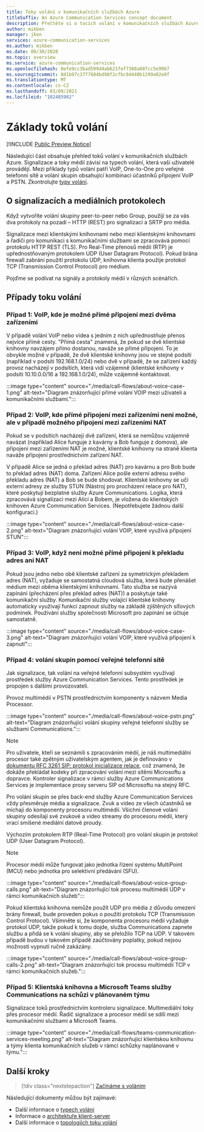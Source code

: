 ```yaml
---
title: Toky volání v komunikačních službách Azure
titleSuffix: An Azure Communication Services concept document
description: Přečtěte si o tocích volání v komunikačních službách Azure.
author: mikben
manager: jken
services: azure-communication-services
ms.author: mikben
ms.date: 09/30/2020
ms.topic: overview
ms.service: azure-communication-services
ms.openlocfilehash: 0efe9cc3bad599d4ab621fef7308a807cc5e9967
ms.sourcegitcommit: 8d1b97c3777684bd98f2cfbc9d440b1299a02e8f
ms.translationtype: MT
ms.contentlocale: cs-CZ
ms.lasthandoff: 03/09/2021
ms.locfileid: "102485982"
---
```

# <a name="call-flow-basics"></a>Základy toků volání

[!INCLUDE [Public Preview Notice](../includes/public-preview-include.md)]

Následující část obsahuje přehled toků volání v komunikačních službách Azure. Signalizace a toky médií závisí na typech volání, která vaši uživatelé provádějí. Mezi příklady typů volání patří VoIP, One-to-One pro veřejné telefonní sítě a volání skupin obsahující kombinaci účastníků připojení VoIP a PSTN. Zkontrolujte [typy volání](./voice-video-calling/about-call-types.md).

## <a name="about-signaling-and-media-protocols"></a>O signalizacích a mediálních protokolech

Když vytvoříte volání skupiny peer-to-peer nebo Group, použijí se za vás dva protokoly na pozadí – HTTP (REST) pro signalizaci a SRTP pro média.

Signalizace mezi klientskými knihovnami nebo mezi klientskými knihovnami a řadiči pro komunikaci s komunikačními službami se zpracovává pomocí protokolu HTTP REST (TLS). Pro Real-Time přenosů médií (RTP) je upřednostňovaným protokolem UDP (User Datagram Protocol). Pokud brána firewall zabrání použití protokolu UDP, knihovna klienta použije protokol TCP (Transmission Control Protocol) pro médium.

Pojďme se podívat na signály a protokoly médií v různých scénářích.

## <a name="call-flow-cases"></a>Případy toku volání

### <a name="case-1-voip-where-a-direct-connection-between-two-devices-is-possible"></a>Případ 1: VoIP, kde je možné přímé připojení mezi dvěma zařízeními

V případě volání VoIP nebo videa s jedním z nich upřednostňuje přenos nejvíce přímé cesty. "Přímá cesta" znamená, že pokud se dvě klientské knihovny navzájem přímo dostanou, naváže se přímé připojení. To je obvykle možné v případě, že dvě klientské knihovny jsou ve stejné podsíti (například v podsíti 192.168.1.0/24) nebo dvě v případě, že se zařízení každý provoz nacházejí v podsítích, která vidí vzájemně (klientské knihovny v podsíti 10.10.0.0/16 a 192.168.1.0/24), může vzájemně kontaktovat.

:::image type="content" source="./media/call-flows/about-voice-case-1.png" alt-text="Diagram znázorňující přímé volání VOIP mezi uživateli a komunikačními službami.":::

### <a name="case-2-voip-where-a-direct-connection-between-devices-is-not-possible-but-where-connection-between-nat-devices-is-possible"></a>Případ 2: VoIP, kde přímé připojení mezi zařízeními není možné, ale v případě možného připojení mezi zařízeními NAT

Pokud se v podsítích nacházejí dvě zařízení, která se nemůžou vzájemně navázat (například Alice funguje z kavárny a Bob funguje z domova), ale připojení mezi zařízeními NAT je možné, klientské knihovny na straně klienta naváže připojení prostřednictvím zařízení NAT.

V případě Alice se jedná o překlad adres (NAT) pro kavárnu a pro Bob bude to překlad adres (NAT) doma. Zařízení Alice pošle externí adresu svého překladu adres (NAT) a Bob se bude shodovat. Klientské knihovny se učí externí adresy ze služby STUN (Nástroj pro procházení relace pro NAT), které poskytují bezplatné služby Azure Communications. Logika, která zpracovává signalizaci mezi Alicí a Bobem, je vložena do klientských knihoven Azure Communication Services. (Nepotřebujete žádnou další konfiguraci.)

:::image type="content" source="./media/call-flows/about-voice-case-2.png" alt-text="Diagram znázorňující volání VOIP, které využívá připojení STUN":::

### <a name="case-3-voip-where-neither-a-direct-nor-nat-connection-is-possible"></a>Případ 3: VoIP, když není možné přímé připojení k překladu adres ani NAT

Pokud jsou jedno nebo obě klientské zařízení za symetrickým překladem adres (NAT), vyžaduje se samostatná cloudová služba, která bude přenášet médium mezi oběma klientskými knihovnami. Tato služba se nazývá zapínání (přecházení přes překlad adres (NAT)) a poskytuje také komunikační služby. Komunikační služby volající klientské knihovny automaticky využívají funkci zapnout služby na základě zjištěných síťových podmínek. Používání služby společnosti Microsoft pro zapínání se účtuje samostatně.

:::image type="content" source="./media/call-flows/about-voice-case-3.png" alt-text="Diagram znázorňující volání VOIP, které využívá připojení k zapnutí":::

### <a name="case-4-group-calls-with-pstn"></a>Případ 4: volání skupin pomocí veřejné telefonní sítě

Jak signalizace, tak volání na veřejné telefonní subsystém využívají prostředek služby Azure Communication Services. Tento prostředek je propojen s dalšími provozovateli.

Provoz multimédií v PSTN prostřednictvím komponenty s názvem Media Processor.

:::image type="content" source="./media/call-flows/about-voice-pstn.png" alt-text="Diagram znázorňující volání skupiny veřejné telefonní služby se službami Communications.":::

> [!NOTE]
> Pro uživatele, kteří se seznámili s zpracováním médií, je náš multimediální procesor také zpětným uživatelským agentem, jak je definováno v [dokumentu RFC 3261 SIP: protokol inicializace relace](https://tools.ietf.org/html/rfc3261), což znamená, že dokáže překládat kodeky při zpracování volání mezi sítěmi Microsoftu a dopravce. Kontroler signalizace v rámci služby Azure Communications Services je implementace proxy serveru SIP od Microsoftu na stejný RFC.

Pro volání skupin se přes back-end služby Azure Communication Services vždy přesměruje média a signalizace. Zvuk a video ze všech účastníků se míchají do komponenty procesoru multimédií. Všichni členové volání skupiny odesílají své zvukové a video streamy do procesoru médií, který vrací smíšené mediální datové proudy.

Výchozím protokolem RTP (Real-Time Protocol) pro volání skupin je protokol UDP (User Datagram Protocol).

> [!NOTE]
> Procesor médií může fungovat jako jednotka řízení systému MultiPoint (MCU) nebo jednotka pro selektivní předávání (SFU).

:::image type="content" source="./media/call-flows/about-voice-group-calls.png" alt-text="Diagram znázorňující tok procesu multimédií UDP v rámci komunikačních služeb":::

Pokud klientská knihovna nemůže použít UDP pro média z důvodu omezení brány firewall, bude proveden pokus o použití protokolu TCP (Transmission Control Protocol). Všimněte si, že komponenta procesoru médií vyžaduje protokol UDP, takže pokud k tomu dojde, služba Communications zapnete službu a přidá se k volání skupiny, aby se přeložilo TCP na UDP. V takovém případě budou v takovém případě zaúčtovány poplatky, pokud nejsou možnosti vypnutí ručně zakázány.

:::image type="content" source="./media/call-flows/about-voice-group-calls-2.png" alt-text="Diagram znázorňující tok procesu multimédií TCP v rámci komunikačních služeb.":::

### <a name="case-5-communication-services-client-library-and-microsoft-teams-in-a-scheduled-teams-meeting"></a>Případ 5: Klientská knihovna a Microsoft Teams služby Communications na schůzi v plánovaném týmu

Signalizace toků prostřednictvím kontroleru signalizace. Multimediální toky přes procesor médií. Řadič signalizace a procesor médií se sdílí mezi komunikačními službami a Microsoft Teams.

:::image type="content" source="./media/call-flows/teams-communication-services-meeting.png" alt-text="Diagram znázorňující klientskou knihovnu a týmy klienta komunikačních služeb v rámci schůzky naplánované v týmu.":::



## <a name="next-steps"></a>Další kroky

> [!div class="nextstepaction"]
> [Začínáme s voláním](../quickstarts/voice-video-calling/getting-started-with-calling.md)

Následující dokumenty můžou být zajímavé:

- Další informace o [typech volání](../concepts/voice-video-calling/about-call-types.md)
- Informace o [architektuře klient-server](./client-and-server-architecture.md)
- Další informace o [topologiích toku volání](./detailed-call-flows.md)
